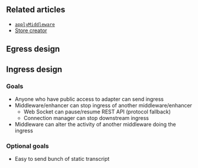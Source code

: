 ## Related articles

- [`applyMiddleware`](https://redux.js.org/api/applymiddleware)
- [Store creator](https://redux.js.org/glossary#store-creator)

## Egress design

## Ingress design

### Goals

- Anyone who have public access to adapter can send ingress
- Middleware/enhancer can stop ingress of another middleware/enhancer
   - Web Socket can pause/resume REST API (protocol fallback)
   - Connection manager can stop downstream ingress
- Middleware can alter the activity of another middleware doing the ingress

### Optional goals

- Easy to send bunch of static transcript
